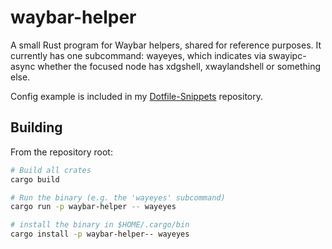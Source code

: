# waybar-helper

A small Rust program for Waybar helpers, shared for reference purposes. It currently has one subcommand: wayeyes, which indicates via swayipc-async whether the focused node has xdgshell, xwaylandshell or something else.

Config example is included in my [Dotfile-Snippets](https://github.com/RobertMueller2/Dotfile-Snippets) repository.

## Building

From the repository root:

```sh
# Build all crates
cargo build

# Run the binary (e.g. the 'wayeyes' subcommand)
cargo run -p waybar-helper -- wayeyes

# install the binary in $HOME/.cargo/bin
cargo install -p waybar-helper-- wayeyes
```

